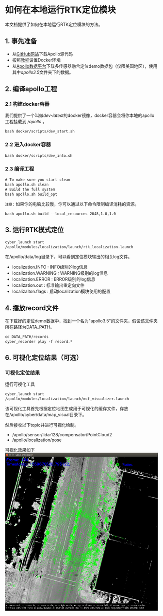 # 如何在本地运行RTK定位模块

本文档提供了如何在本地运行RTK定位模块的方法。

## 1. 事先准备
 - 从[GitHub网站](https://github.com/ApolloAuto/apollo)下载Apollo源代码
 - 按照[教程](../quickstart/apollo_software_installation_guide.md)设置Docker环境
 - 从[Apollo数据平台](http://data.apollo.auto/?name=sensor%20data&data_key=multisensor&data_type=1&locale=en-us&lang=en)下载多传感器融合定位demo数据包（仅限美国地区），使用其中*apollo3.5*文件夹下的数据。

## 2. 编译apollo工程

### 2.1 构建docker容器
我们提供了一个叫做*dev-latest*的docker镜像，docker容器会将你本地的apollo工程挂载到 */apollo* 。
```
bash docker/scripts/dev_start.sh
```
### 2.2 进入docker容器
```
bash docker/scripts/dev_into.sh
```
### 2.3 编译工程
```
# To make sure you start clean
bash apollo.sh clean
# Build the full system
bash apollo.sh build_opt
```

`注意:` 如果你的电脑比较慢，你可以通过以下命令限制编译消耗的资源。

```
bash apollo.sh build --local_resources 2048,1.0,1.0
```

## 3. 运行RTK模式定位
```
cyber_launch start /apollo/modules/localization/launch/rtk_localization.launch
```

在/apollo/data/log目录下，可以看到定位模块输出的相关log文件。

 - localization.INFO : INFO级别的log信息
 - localization.WARNING : WARNING级别的log信息
 - localization.ERROR : ERROR级别的log信息
 - localization.out : 标准输出重定向文件
 - localizaiton.flags : 启动localization模块使用的配置

## 4. 播放record文件

在下载好的定位demo数据中，找到一个名为"apollo3.5"的文件夹，假设该文件夹所在路径为DATA_PATH。
```
cd DATA_PATH/records
cyber_recorder play -f record.*
```

## 6. 可视化定位结果（可选）

### 可视化定位结果
运行可视化工具

```
cyber_launch start /apollo/modules/localization/launch/msf_visualizer.launch
```
该可视化工具首先根据定位地图生成用于可视化的缓存文件，存放在/apollo/cyber/data/map_visual目录下。

然后接收以下topic并进行可视化绘制。

 - /apollo/sensor/lidar128/compensator/PointCloud2
 - /apollo/localization/pose

可视化效果如下
![1](images/rtk_localization/online_visualizer.png)
